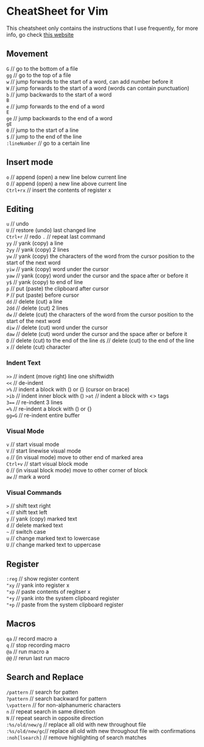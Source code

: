 # CheatSheet for Vim

This cheatsheet only contains the instructions that I use frequently,
for more info, go check [this website](https://vim.rtorr.com/)

## Movement
`G`				// go to the bottom of a file          
`gg`			// go to the top of a file           
`w`				// jump forwards to the start of a word, can add number before it       
`W`				// jump forwards to the start of a word (words can contain punctuation)             
`b`				// jump backwards to the start of a word              
`B`             
`e`				// jump forwards to the end of a word            
`E`         
`ge`			// jump backwards to the end of a word          
`gE`              
`0`				// jump to the start of a line           
`$`				// jump to the end of the line            
`:lineNumber`	// go to a certain line

## Insert mode
`o`				// append (open) a new line below current line          
`O`				// append (open) a new line above current line               
`Ctrl+rx`		// insert the contents of register x           

## Editing
`u`				// undo          
`U`				// restore (undo) last changed line     
`Ctrl+r`		// redo
`.`				// repeat last command          
`yy`			// yank (copy) a line        
`2yy`			// yank (copy) 2 lines       
`yw`			// yank (copy) the characters of the word from the cursor position to the start of the next word       
`yiw`			// yank (copy) word under the cursor       
`yaw`			// yank (copy) word under the cursor and the space after or before it          
`y$`			// yank (copy) to end of line          
`p`				// put (paste) the clipboard after cursor         
`P`				// put (paste) before cursor       
`dd`			// delete (cut) a line      
`2dd`			// delete (cut) 2 lines       
`dw`			// delete (cut) the characters of the word from the cursor position to the start of the next word             
`diw`			// delete (cut) word under the cursor       
`daw`			// delete (cut) word under the cursor and the space after or before it          
`D`				// delete (cut) to the end of the line
`d$`			// delete (cut) to the end of the line            
`x`				// delete (cut) character

### Indent Text
`>>`			// indent (move right) line one shiftwidth        
`<<`			// de-indent          
`>%`			// indent a block with () or {} (cursor on brace)        
`>ib`			// indent inner block with ()
`>at`			// indent a block with <> tags           
`3==`			// re-indent 3 lines         
`=%`			// re-indent a block with () or {}                 
`gg=G`			// re-indent entire buffer       

### Visual Mode
`v`				// start visual mode          
`V`				// start linewise visual mode            
`o`				// (in visual mode) move to other end of marked area    
`Ctrl+v`		// start visual block mode          
`O`				// (in visual block mode) move to other corner of block        
`aw`			// mark a word       

### Visual Commands
`>`				// shift text right         
`<`				// shift text left              
`y`				// yank (copy) marked text          
`d`				// delete marked text         
`~`				// switch case        
`u`				// change marked text to lowercase    
`U`				// change marked text to uppercase       

## Register
`:reg`			// show register content           
`"xy`			// yank into register x          
`"xp`			// paste contents of regitser x  
`"+y`			// yank into the system clipboard register      
`"+p`			// paste from the system clipboard register        

## Macros
`qa`			// record macro a         
`q`				// stop recording macro          
`@a`			// run macro a        
`@@`			// rerun last run macro          

## Search and Replace
`/pattern`		// search for patten          
`?pattern`		// search backward for pattern         
`\vpattern`		// for non-alphanumeric characters        
`n`				// repeat search in same direction           
`N`				// repeat search in opposite direction     
`:%s/old/new/g`	// replace all old with new throughout file         
`:%s/old/new/gc`// replace all old with new throughout file with confirmations       
`:noh[lsearch]`	// remove highlighting of search matches

